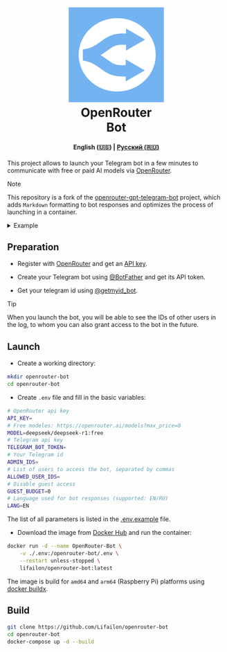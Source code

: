 <h1 align="center">
    <img src="img/logo.png" width="220" />
    <div>
    OpenRouter
    <br>
    Bot
    </div>
</h1>

<h4 align="center">
    <strong>English (🇺🇸)</strong> | <a href="README_RU.md">Русский (🇷🇺)</a>
</h4>

This project allows to launch your Telegram bot in a few minutes to communicate with free or paid AI models via [OpenRouter](https://openrouter.ai).

> [!NOTE]
> This repository is a fork of the [openrouter-gpt-telegram-bot](https://github.com/deinfinite/openrouter-gpt-telegram-bot) project, which adds `Markdown` formatting to bot responses and optimizes the process of launching in a container.

<details>
    <summary>Example</summary>
    <img src="./img/example.png">
</details>

## Preparation

- Register with [OpenRouter](https://openrouter.ai) and get an [API key](https://openrouter.ai/settings/keys).

- Create your Telegram bot using [@BotFather](https://telegram.me/BotFather) and get its API token.

- Get your telegram id using [@getmyid_bot](https://t.me/getmyid_bot).

> [!TIP]
> When you launch the bot, you will be able to see the IDs of other users in the log, to whom you can also grant access to the bot in the future.

## Launch

- Create a working directory:

```bash
mkdir openrouter-bot
cd openrouter-bot
```

- Create `.env` file and fill in the basic variables:

```bash
# OpenRouter api key
API_KEY=
# Free modeles: https://openrouter.ai/models?max_price=0
MODEL=deepseek/deepseek-r1:free
# Telegram api key
TELEGRAM_BOT_TOKEN=
# Your Telegram id
ADMIN_IDS=
# List of users to access the bot, separated by commas
ALLOWED_USER_IDS=
# Disable guest access
GUEST_BUDGET=0
# Language used for bot responses (supported: EN/RU)
LANG=EN
```

The list of all parameters is listed in the [.env.example](https://github.com/Lifailon/openrouter-bot/blob/main/.env.example) file.

- Download the image from [Docker Hub](https://hub.docker.com/r/lifailon/openrouter-bot) and run the container:

```bash
docker run -d --name OpenRouter-Bot \
    -v ./.env:/openrouter-bot/.env \
    --restart unless-stopped \
    lifailon/openrouter-bot:latest
```

The image is build for `amd64` and `arm64` (Raspberry Pi) platforms using [docker buildx](https://github.com/docker/buildx).

## Build

```bash
git clone https://github.com/Lifailon/openrouter-bot
cd openrouter-bot
docker-compose up -d --build
```
